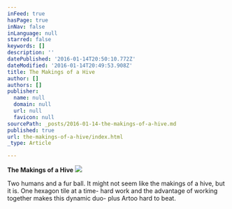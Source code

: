 ```yaml
---
inFeed: true
hasPage: true
inNav: false
inLanguage: null
starred: false
keywords: []
description: ''
datePublished: '2016-01-14T20:50:10.772Z'
dateModified: '2016-01-14T20:49:53.908Z'
title: The Makings of a Hive
author: []
authors: []
publisher:
  name: null
  domain: null
  url: null
  favicon: null
sourcePath: _posts/2016-01-14-the-makings-of-a-hive.md
published: true
url: the-makings-of-a-hive/index.html
_type: Article

---
```

**The Makings of a Hive**
![](https://the-grid-user-content.s3-us-west-2.amazonaws.com/1d169774-9511-4438-92dd-670640691ec7.JPG)

Two humans and a fur ball. It might not seem like the makings of a hive, but it is. One hexagon tile at a time- hard work and the advantage of working together makes this dynamic duo- plus Artoo hard to beat.